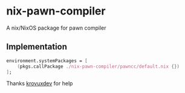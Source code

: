 # nix-pawn-compiler
A nix/NixOS package for pawn compiler

## Implementation
```nix
environment.systemPackages = [
    (pkgs.callPackage ./nix-pawn-compiler/pawncc/default.nix {})
];
```

Thanks [krovuxdev](https://github.com/krovuxdevhttps://github.com/krovuxdev) for help

